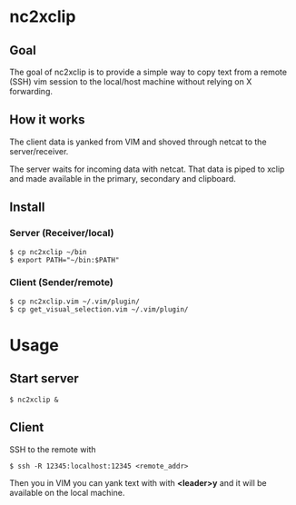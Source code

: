 # nc2xclip

## Goal
The goal of nc2xclip is to provide a simple way to copy text from a remote (SSH) vim session to the local/host machine without relying on X forwarding.

## How it works
The client data is yanked from VIM and shoved through netcat to the server/receiver.

The server waits for incoming data with netcat. That data is piped to xclip and made available in the primary, secondary and clipboard.

## Install
### Server (Receiver/local)
    $ cp nc2xclip ~/bin
    $ export PATH="~/bin:$PATH"

### Client (Sender/remote)
    $ cp nc2xclip.vim ~/.vim/plugin/
    $ cp get_visual_selection.vim ~/.vim/plugin/

# Usage
## Start server
    $ nc2xclip &

## Client
SSH to the remote with

    $ ssh -R 12345:localhost:12345 <remote_addr>

Then you in VIM you can yank text with with **&lt;leader&gt;y** and it will be available on the local machine.
